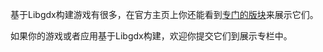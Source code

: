 基于Libgdx构建游戏有很多，在官方主页上你还能看到[专门的版块](http://libgdx.badlogicgames.com/gallery.html)来展示它们。

如果你的游戏或者应用基于Libgdx构建，欢迎你提交它们到展示专栏中。